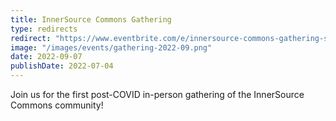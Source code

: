 ```yaml
---
title: InnerSource Commons Gathering
type: redirects
redirect: "https://www.eventbrite.com/e/innersource-commons-gathering-sep-2022-dublin-tickets-370546573777"
image: "/images/events/gathering-2022-09.png"
date: 2022-09-07
publishDate: 2022-07-04
---
```


Join us for the first post-COVID in-person gathering of the InnerSource Commons community!